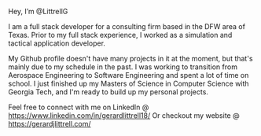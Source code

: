 Hey, I’m @LittrellG

I am a full stack developer for a consulting firm based in the DFW area of Texas. 
Prior to my full stack experience, I worked as a simulation and tactical application developer.

My Github profile doesn't have many projects in it at the moment, but that's mainly due to my schedule in the past.
I was working to transition from Aerospace Engineering to Software Engineering and spent a lot of time on school.
I just finished up my Masters of Science in Computer Science with Georgia Tech, and I'm ready to build up my personal projects.

Feel free to connect with me on LinkedIn @ https://www.linkedin.com/in/gerardlittrell18/
Or checkout my website @ https://gerardjlittrell.com/
